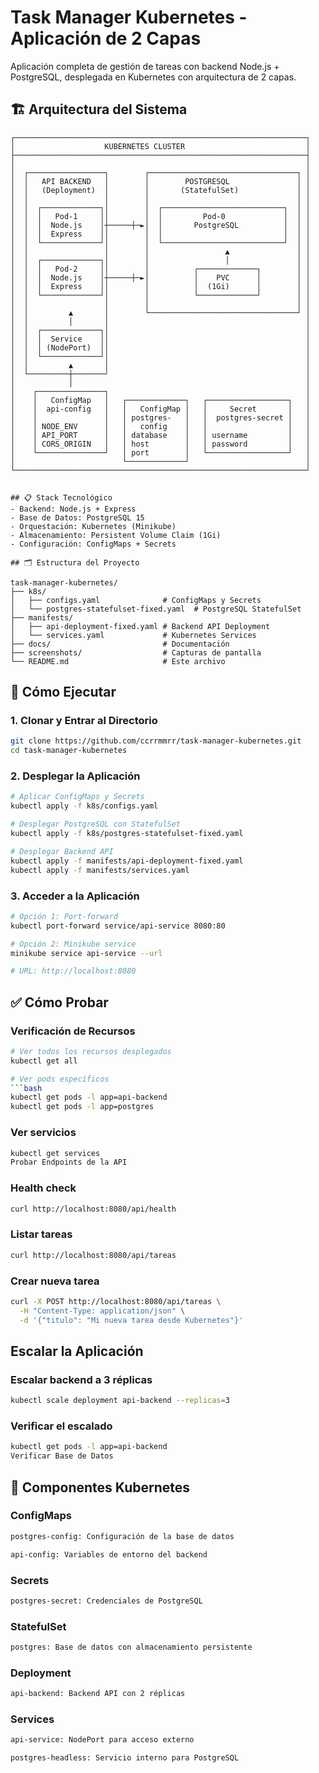 # Task Manager Kubernetes - Aplicación de 2 Capas

Aplicación completa de gestión de tareas con backend Node.js + PostgreSQL, desplegada en Kubernetes con arquitectura de 2 capas.

## 🏗️ Arquitectura del Sistema

```ascii
┌─────────────────────────────────────────────────────────────────┐
│                    KUBERNETES CLUSTER                           │
├─────────────────────────────────────────────────────────────────┤
│                                                                 │
│  ┌─────────────────┐        ┌─────────────────────────────────┐ │
│  │   API BACKEND   │        │        POSTGRESQL               │ │
│  │   (Deployment)  │        │       (StatefulSet)             │ │
│  │                 │        │                                 │ │
│  │  ┌─────────────┐│        │  ┌───────────────────────────┐  │ │
│  │  │   Pod-1     ││        │  │         Pod-0             │  │ │
│  │  │  Node.js    │┼─────┼─►│  │       PostgreSQL          │  │ │
│  │  │  Express    ││        │  │                           │  │ │
│  │  └─────────────┘│        │  └───────────────────────────┘  │ │
│  │                 │        │                 ▲               │ │
│  │  ┌─────────────┐│        │                 │               │ │
│  │  │   Pod-2     ││        │          ┌─────────────┐        │ │
│  │  │  Node.js    │┼─────┼─►│          │    PVC      │        │ │
│  │  │  Express    ││        │          │  (1Gi)      │        │ │
│  │  └─────────────┘│        │          └─────────────┘        │ │
│  │                 │        │                                 │ │
│  │         ▲       │        └─────────────────────────────────┘ │
│  │         │       │                                            │
│  │  ┌─────────────┐│                                            │
│  │  │  Service    ││                                            │
│  │  │ (NodePort)  ││                                            │
│  │  └─────────────┘│                                            │
│  │         ▲       │                                            │
│  └─────────┼───────┘                                            │
│            │                                                    │
│    ┌───────────────┐                                            │
│    │   ConfigMap   │   ┌─────────────┐   ┌──────────────────┐   │
│    │  api-config   │   │   ConfigMap │   │     Secret       │   │
│    │               │   │ postgres-   │   │  postgres-secret │   │
│    │ NODE_ENV      │   │   config    │   │                  │   │
│    │ API_PORT      │   │ database    │   │ username         │   │
│    │ CORS_ORIGIN   │   │ host        │   │ password         │   │
│    └───────────────┘   │ port        │   └──────────────────┘   │
│                        └─────────────┘                          │
└─────────────────────────────────────────────────────────────────┘


## 📋 Stack Tecnológico
- Backend: Node.js + Express
- Base de Datos: PostgreSQL 15
- Orquestación: Kubernetes (Minikube)
- Almacenamiento: Persistent Volume Claim (1Gi)
- Configuración: ConfigMaps + Secrets

## 🗂️ Estructura del Proyecto

task-manager-kubernetes/
├── k8s/
│   ├── configs.yaml              # ConfigMaps y Secrets
│   └── postgres-statefulset-fixed.yaml  # PostgreSQL StatefulSet
├── manifests/
│   ├── api-deployment-fixed.yaml # Backend API Deployment
│   └── services.yaml             # Kubernetes Services
├── docs/                         # Documentación
├── screenshots/                  # Capturas de pantalla
└── README.md                     # Este archivo
```

## 🚀 Cómo Ejecutar
### 1. Clonar y Entrar al Directorio
```bash
git clone https://github.com/ccrrmmrr/task-manager-kubernetes.git
cd task-manager-kubernetes
```

### 2. Desplegar la Aplicación
```bash
# Aplicar ConfigMaps y Secrets
kubectl apply -f k8s/configs.yaml

# Desplegar PostgreSQL con StatefulSet
kubectl apply -f k8s/postgres-statefulset-fixed.yaml

# Desplegar Backend API
kubectl apply -f manifests/api-deployment-fixed.yaml
kubectl apply -f manifests/services.yaml
```

### 3. Acceder a la Aplicación
```bash
# Opción 1: Port-forward
kubectl port-forward service/api-service 8080:80

# Opción 2: Minikube service
minikube service api-service --url

# URL: http://localhost:8080
```

## ✅ Cómo Probar
### Verificación de Recursos
```bash
# Ver todos los recursos desplegados
kubectl get all

# Ver pods específicos
```bash
kubectl get pods -l app=api-backend
kubectl get pods -l app=postgres
```
### Ver servicios
```bash
kubectl get services
Probar Endpoints de la API
```
### Health check
```bash
curl http://localhost:8080/api/health
```
### Listar tareas
```bash
curl http://localhost:8080/api/tareas
```
### Crear nueva tarea
```bash
curl -X POST http://localhost:8080/api/tareas \
  -H "Content-Type: application/json" \
  -d '{"titulo": "Mi nueva tarea desde Kubernetes"}'
```
## Escalar la Aplicación

### Escalar backend a 3 réplicas
```bash
kubectl scale deployment api-backend --replicas=3
```
### Verificar el escalado
```bash
kubectl get pods -l app=api-backend
Verificar Base de Datos
```
## 🔧 Componentes Kubernetes
### ConfigMaps
```bash
postgres-config: Configuración de la base de datos

api-config: Variables de entorno del backend
```
### Secrets
```bash
postgres-secret: Credenciales de PostgreSQL
```
### StatefulSet
```bash
postgres: Base de datos con almacenamiento persistente
```
### Deployment
```bash
api-backend: Backend API con 2 réplicas
```
### Services
```bash
api-service: NodePort para acceso externo

postgres-headless: Servicio interno para PostgreSQL
```

